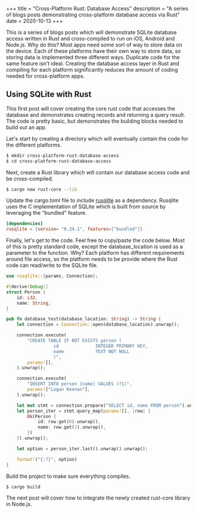 +++
title = "Cross-Platform Rust: Database Access"
description = "A series of blogs posts demonstrating cross-platform database access via Rust"
date = 2020-10-13
+++

This is a series of blogs posts which will demonstrate SQLite database access written in Rust and cross-compiled
to run on iOS, Android and Node.js. Why do this?  Most apps need some sort of way to store data on the device.  Each of
these platforms have their own way to store data, so storing data is implemented three different ways.  Duplicate
code for the same feature isn't ideal.  Creating the database access layer in Rust and compiling for each platform 
significantly reduces the amount of coding needed for cross-platform apps.

## Using SQLite with Rust

This first post will cover creating the core rust code that accesses the database and demonstrates creating records
and returning a query result.  The code is pretty basic, but demonstrates the building blocks needed to build out an 
app.

Let's start by creating a directory which will eventually contain the code for the different platforms.

```bash 
$ mkdir cross-platform-rust-database-access
$ cd cross-platform-rust-database-access
```

Next, create a Rust library which will contain our database access code and be cross-compiled.
```bash
$ cargo new rust-core --lib
```

Update the cargo.toml file to include [rusqlite](https://crates.io/crates/rusqlite) as a dependency.  Rusqlite uses the
C implementation of SQLite which is built from source by leveraging the "bundled" feature.  
```toml
[dependencies]
rusqlite = {version= "0.24.1", features=["bundled"]}
```

Finally, let's get to the code.  Feel free to copy/paste the code below.  Most of this is pretty standard code, 
except the database_location is used as a parameter to the function. Why?  Each platform has different requirements 
around file access, so the platform needs to be provide where the Rust code can read/write to the SQLite file.  

```rust
use rusqlite::{params, Connection};

#[derive(Debug)]
struct Person {
    id: i32,
    name: String,
}

pub fn database_test(database_location: String) -> String {
    let connection = Connection::open(database_location).unwrap();

    connection.execute(
        "CREATE TABLE IF NOT EXISTS person (
                  id              INTEGER PRIMARY KEY,
                  name            TEXT NOT NULL
                  )",
        params![],
    ).unwrap();

    connection.execute(
        "INSERT INTO person (name) VALUES (?1)",
        params!["Logan Keenan"],
    ).unwrap();

    let mut stmt = connection.prepare("SELECT id, name FROM person").unwrap();
    let person_iter = stmt.query_map(params![], |row| {
        Ok(Person {
            id: row.get(0).unwrap(),
            name: row.get(1).unwrap(),
        })
    }).unwrap();

    let option = person_iter.last().unwrap().unwrap();

    format!("{:?}", option)
}
```

Build the project to make sure everything compiles.

```bash 
$ cargo build
```

The next post will cover how to integrate the newly created rust-core library in Node.js.
